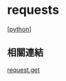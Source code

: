 # requests

[[python]]

## 相關連結

[request.get](https://medium.com/@PatHuang/%E5%88%9D%E5%AD%B8-python%E6%89%8B%E8%A8%98-2-%E8%B3%87%E6%96%99%E5%89%8D%E8%99%95%E7%90%86-requests-get-content-text-try-except-35e76e4e6327)

[//begin]: # "Autogenerated link references for markdown compatibility"
[python]: ../python.md "Python"
[//end]: # "Autogenerated link references"